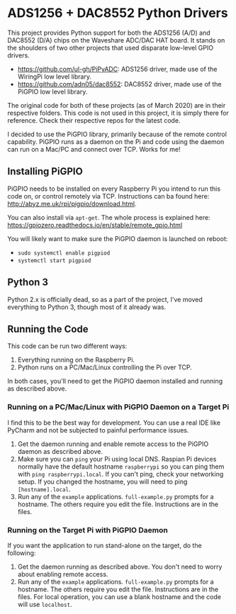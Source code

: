 # ADS1256 + DAC8552 Python Drivers

This project provides Python support for both the ADS1256 (A/D) and DAC8552 (D/A) chips on the Waveshare
ADC/DAC HAT board. It stands on the shoulders of two other projects that used disparate low-level
GPIO drivers.

- https://github.com/ul-gh/PiPyADC: ADS1256 driver, made use of the WiringPi low level library.
- https://github.com/adn05/dac8552: DAC8552 driver, made use of the PiGPIO low level library.

The original code for both of these projects (as of March 2020) are in their respective folders. This
code is not used in this project, it is simply there for reference. Check their respective repos for the latest code.

I decided to use the PiGPIO library, primarily because of the remote control capability. PiGPIO runs as a daemon
on the Pi and code using the daemon can run on a Mac/PC and connect over TCP. Works for me!

## Installing PiGPIO

PiGPIO needs to be installed on every Raspberry Pi you intend to run this code on,
or control remotely via TCP. Instructions can ba found here: http://abyz.me.uk/rpi/pigpio/download.html.

You can also install via `apt-get`. The whole process is explained here: https://gpiozero.readthedocs.io/en/stable/remote_gpio.html

You will likely want to make sure the PiGPIO daemon is launched on reboot:

- `sudo systemctl enable pigpiod`
- `systemctl start pigpiod`


## Python 3

Python 2.x is officially dead, so as a part of the project, I've moved everything to Python 3, though most of it already was.

## Running the Code

This code can be run two different ways:
1. Everything running on the Raspberry Pi.
2. Python runs on a PC/Mac/Linux controlling the Pi over TCP.

In both cases, you'll need to get the PiGPIO daemon installed and running as described above.

### Running on a PC/Mac/Linux with PiGPIO Daemon on a Target Pi

I find this to be the best way for development. You can use a real IDE like PyCharm and not
be subjected to painful performance issues.

1. Get the daemon running and enable remote access to the PiGPIO daemon as described above.
2. Make sure you can `ping` your Pi using local DNS. Raspian Pi devices normally have the default hostname `raspberrypi` so you can ping them with
`ping raspberrypi.local`. If you can't ping, check your networking setup. If you changed the hostname, you will need to ping `[hostname].local`.
3. Run any of the `example` applications. `full-example.py` prompts for a hostname. The others require you edit the file. Instructions are in the files.

### Running on the Target Pi with PiGPIO Daemon

If you want the application to run stand-alone on the target, do the following:
1. Get the daemon running as described above. You don't need to worry about enabling remote access.
2. Run any of the `example` applications. `full-example.py` prompts for a hostname. The others require you edit the file. Instructions are in the files. For
local operation, you can use a blank hostname and the code will use `localhost`.





